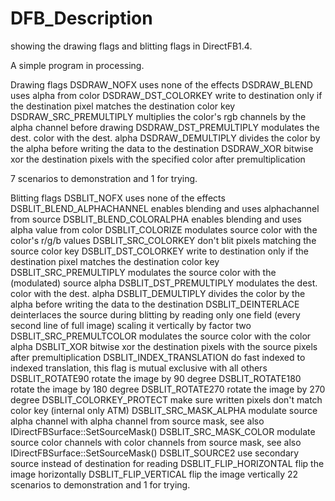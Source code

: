 DFB_Description
===============

showing the drawing flags and blitting flags in DirectFB1.4.

A simple program in processing.

Drawing flags
	DSDRAW_NOFX 	 	          	 	uses none of the effects
 	DSDRAW_BLEND 	 	          	 	uses alpha from color
 	DSDRAW_DST_COLORKEY 	 	  	 	write to destination only if the destination pixel 
 	                              matches the destination color key
 	DSDRAW_SRC_PREMULTIPLY 	 	 	 	multiplies the color's rgb channels by the alpha channel before drawing
 	DSDRAW_DST_PREMULTIPLY 	 	 	 	modulates the dest. color with the dest. alpha
 	DSDRAW_DEMULTIPLY 	 	     	 	divides the color by the alpha before writing the data to the destination
 	DSDRAW_XOR 	 	             	 	bitwise xor the destination pixels with the specified color after
 	                              premultiplication

  7 scenarios to demonstration and 1 for trying.

Blitting flags
	DSBLIT_NOFX 	 	 	 	          uses none of the effects
 	DSBLIT_BLEND_ALPHACHANNEL 	 	enables blending and uses alphachannel from source
 	DSBLIT_BLEND_COLORALPHA 	 	 	enables blending and uses alpha value from color
 	DSBLIT_COLORIZE 	 	 	 	      modulates source color with the color's r/g/b values
 	DSBLIT_SRC_COLORKEY 	 	 	 	  don't blit pixels matching the source color key
 	DSBLIT_DST_COLORKEY 	 	 	 	  write to destination only if the destination pixel matches the destination color key
 	DSBLIT_SRC_PREMULTIPLY 	 	 	 	modulates the source color with the (modulated) source alpha
 	DSBLIT_DST_PREMULTIPLY 	 	 	 	modulates the dest. color with the dest. alpha
 	DSBLIT_DEMULTIPLY 	 	 	 	    divides the color by the alpha before writing the data to the destination
 	DSBLIT_DEINTERLACE 	 	 	 	    deinterlaces the source during blitting by reading only one field 
 	                              (every second line of full image) scaling it vertically by factor two
 	DSBLIT_SRC_PREMULTCOLOR 	 	 	modulates the source color with the color alpha
 	DSBLIT_XOR 	 		 	            bitwise xor the destination pixels with the source pixels after premultiplication
 	DSBLIT_INDEX_TRANSLATION 	 	 	do fast indexed to indexed translation, this flag is mutual exclusive with all others
 	DSBLIT_ROTATE90 	 	 	 	      rotate the image by 90 degree
 	DSBLIT_ROTATE180 	 	 	 	      rotate the image by 180 degree
 	DSBLIT_ROTATE270 	 	 	 	      rotate the image by 270 degree
 	DSBLIT_COLORKEY_PROTECT 	 	 	make sure written pixels don't match color key (internal only ATM)
 	DSBLIT_SRC_MASK_ALPHA 	 	 	 	modulate source alpha channel with alpha channel from source mask, 
 	                              see also IDirectFBSurface::SetSourceMask()
 	DSBLIT_SRC_MASK_COLOR 	 	 	 	modulate source color channels with color channels from source mask, 
 	                              see also IDirectFBSurface::SetSourceMask()
 	DSBLIT_SOURCE2 	 	 	 	        use secondary source instead of destination for reading
 	DSBLIT_FLIP_HORIZONTAL 	 	 	 	flip the image horizontally
 	DSBLIT_FLIP_VERTICAL 	 	 	 	  flip the image vertically 
  22 scenarios to demonstration and 1 for trying.
